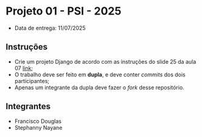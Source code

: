 # Projeto 01 - PSI - 2025

- Data de entrega: 11/07/2025

## Instruções
- Crie um projeto Django de acordo com as instruções do slide 25 da aula 07 [link](https://dvcirilo-ifrn.github.io/psi/slides/aula07.html#25);
- O trabalho deve ser feito em **dupla**, e deve conter *commits* dos dois participantes;
- Apenas um integrante da dupla deve fazer o *fork* desse repositório.

## Integrantes
- Francisco Douglas
- Stephanny Nayane
